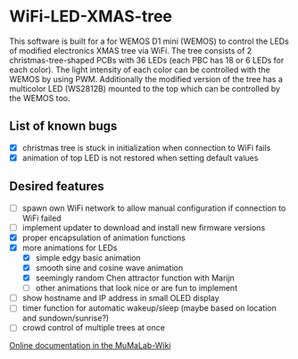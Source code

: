 # WiFi-LED-XMAS-tree
This software is built for a for WEMOS D1 mini (WEMOS) to control the LEDs of modified electronics XMAS tree via WiFi. The tree consists of 2 christmas-tree-shaped PCBs with 36 LEDs (each PBC has 18 or 6 LEDs for each color). The light intensity of each color can be controlled with the WEMOS by using PWM. Additionally the modified version of the tree has a multicolor LED (WS2812B) mounted to the top which can be controlled by the WEMOS too.

## List of known bugs
- [x] christmas tree is stuck in initialization when connection to WiFi fails
- [x] animation of top LED is not restored when setting default values

## Desired features

- [ ] spawn own WiFi network to allow manual configuration if connection to WiFi failed
- [ ] implement updater to download and install new firmware versions
- [x] proper encapsulation of animation functions
- [x] more animations for LEDs
	- [x] simple edgy basic animation
	- [x] smooth sine and cosine wave animation
	- [x] seemingly random Chen attractor function with Marijn
	- [ ] other animations that look nice or are fun to implement
- [ ] show hostname and IP address in small OLED display
- [ ] timer function for automatic wakeup/sleep (maybe based on location and sundown/sunrise?)
- [ ] crowd control of multiple trees at once

[Online documentation in the MuMaLab-Wiki](https://wiki.munichmakerlab.de/wiki/WiFi-LED-XMAS-tree)
